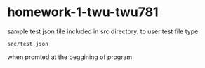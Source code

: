 # homework-1-twu-twu781
 sample test json file included in src directory. to user test file type
 ```
 src/test.json
 ```
 when promted at the beggining of program
